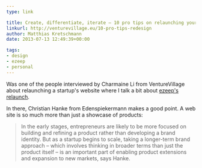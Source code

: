 ```yaml
---
type: link

title: Create, differentiate, iterate – 10 pro tips on relaunching your startup website
linkurl: http://venturevillage.eu/10-pro-tips-redesign
author: Matthias Kretschmann
date: 2013-07-13 12:49:39+00:00

tags:
- design
- ezeep
- personal
---
```


Was one of the people interviewed by Charmaine Li from VentureVillage about relaunching a startup's website where I talk a bit about [ezeep's relaunch](https://www.ezeep.com/blog/hip-hip-have-a-look-at-ezeeps-hot-new-home-page/).

In there, Christian Hanke from Edenspiekermann makes a good point. A web site is so much more than just a showcase of products:

> In the early stages, entrepreneurs are likely to be more focused on building and refining a product rather than developing a brand identity. But as a startup begins to scale, taking a longer-term brand approach – which involves thinking in broader terms than just the product itself – is an important part of enabling product extensions and expansion to new markets, says Hanke.
